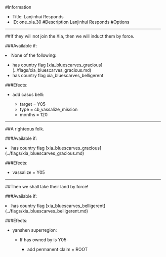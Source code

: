 #Information
 - Title: Lanjinhui Responds
 - ID: one_xia.30
#Description
Lanjinhui Responds
#Options

___
##If they will not join the Xia, then we will induct them by force.

###Available if:
<li>None of the following:</li><ul><li>has country flag [xia_bluescarves_gracious](../flags/xia_bluescarves_gracious.md)</li><li>has country flag  xia_bluescarves_belligerent</li></ul>

###Efects:<ul><li>add casus belli:</li><ul><li>target = Y05</li><li>type = cb_vassalize_mission</li><li>months = 120</li></ul></ul>

___
##A righteous folk.

###Available if:
<li>has country flag [xia_bluescarves_gracious](../flags/xia_bluescarves_gracious.md)</li>

###Efects:<ul><li>vassalize = Y05</li></ul>

___
##Then we shall take their land by force!

###Available if:
<li>has country flag [xia_bluescarves_belligerent](../flags/xia_bluescarves_belligerent.md)</li>

###Efects:<ul><li>yanshen superregion:</li><ul><li>If has owned by is Y05:</li><ul><li>add permanent claim = ROOT</li></ul></ul></ul>
